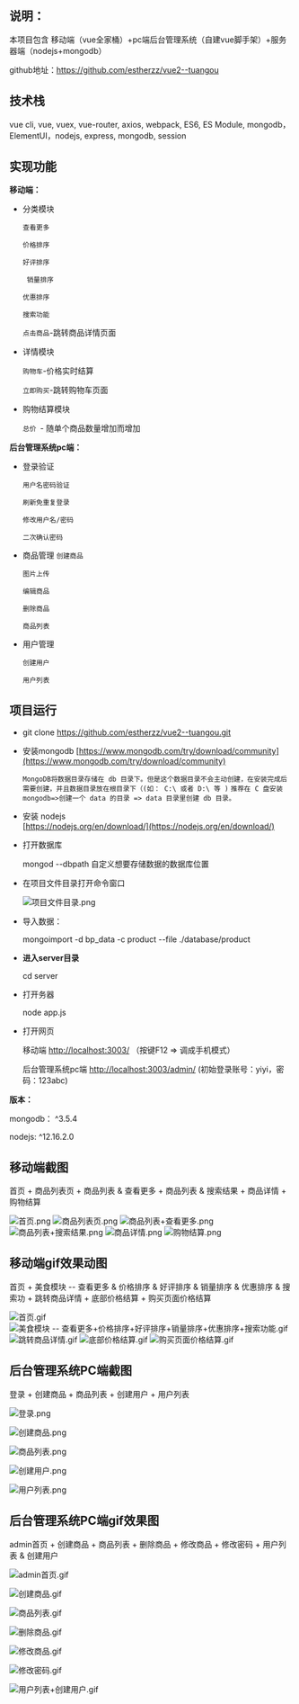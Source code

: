 ## 说明：
本项目包含 移动端（vue全家桶）+pc端后台管理系统（自建vue脚手架）+服务器端（nodejs+mongodb）

github地址：https://github.com/estherzz/vue2--tuangou

## 技术栈
vue cli, vue, vuex, vue-router, axios, webpack, ES6, ES Module, mongodb，ElementUI，nodejs,  express,  mongodb, session

## 实现功能
**移动端：**
- 分类模块

   `查看更多`
   
   `价格排序`
   
   `好评排序`
   
  ` 销量排序`
  
   `优惠排序`
   
   `搜索功能`
   
   `点击商品`-跳转商品详情页面
- 详情模块

  `购物车`-价格实时结算
  
  `立即购买`-跳转购物车页面
  
- 购物结算模块

  `总价 `- 随单个商品数量增加而增加

**后台管理系统pc端：**
- 登录验证

  `用户名密码验证`
  
  `刷新免重复登录`
  
  `修改用户名/密码`
  
  `二次确认密码` 
  
- 商品管理
  `创建商品`
  
  `图片上传`
  
  `编辑商品`
  
  `删除商品`
  
  `商品列表`
  
- 用户管理

  `创建用户`
  
  `用户列表`
  
 

## 项目运行
 - git clone https://github.com/estherzz/vue2--tuangou.git

- 安装mongodb    [https://www.mongodb.com/try/download/community](https://www.mongodb.com/try/download/community)

   `MongoDB将数据目录存储在 db 目录下。但是这个数据目录不会主动创建，在安装完成后需要创建，并且数据目录放在根目录下（(如： C:\ 或者 D:\ 等 )`
   `推荐在 C 盘安装 mongodb=>创建一个 data 的目录 => data 目录里创建 db 目录。`

- 安装 nodejs   
   [https://nodejs.org/en/download/](https://nodejs.org/en/download/)
- 打开数据库 

   mongod --dbpath 自定义想要存储数据的数据库位置

- 在项目文件目录打开命令窗口

   ![项目文件目录.png](https://upload-images.jianshu.io/upload_images/20110534-4254f3077fedd9fe.png?imageMogr2/auto-orient/strip%7CimageView2/2/w/1240)

- 导入数据：

   mongoimport -d bp_data -c product --file ./database/product
 
- **进入server目录**

   cd server
 
- 打开务器

   node app.js
 
- 打开网页

    移动端  [http://localhost:3003/](http://localhost:3003/) （按键F12 => 调成手机模式）
   
    后台管理系统pc端 [http://localhost:3003/admin/](http://localhost:3003/admin/)  (初始登录账号：yiyi，密码：123abc)



**版本：**

mongodb： ^3.5.4

nodejs: ^12.16.2.0

## 移动端截图
首页 + 商品列表页 + 商品列表 & 查看更多 + 商品列表 & 搜索结果 + 商品详情 + 购物结算
 
![首页.png](https://upload-images.jianshu.io/upload_images/20110534-74ebd270cc682082.png?imageMogr2/auto-orient/strip%7CimageView2/2/w/200)
![商品列表页.png](https://upload-images.jianshu.io/upload_images/20110534-25af2fdc2494e464.png?imageMogr2/auto-orient/strip%7CimageView2/2/w/200)
![商品列表+查看更多.png](https://upload-images.jianshu.io/upload_images/20110534-49dbd7b8e67dda7a.png?imageMogr2/auto-orient/strip%7CimageView2/2/w/200)
![商品列表+搜索结果.png](https://upload-images.jianshu.io/upload_images/20110534-e6bcff540a21669d.png?imageMogr2/auto-orient/strip%7CimageView2/2/w/200)
![商品详情.png](https://upload-images.jianshu.io/upload_images/20110534-8ccaf2ce8391815c.png?imageMogr2/auto-orient/strip%7CimageView2/2/w/200)
![购物结算.png](https://upload-images.jianshu.io/upload_images/20110534-9d79791bd3afadb6.png?imageMogr2/auto-orient/strip%7CimageView2/2/w/200)

## 移动端gif效果动图

首页 + 美食模块 -- 查看更多 & 价格排序 & 好评排序 & 销量排序 & 优惠排序 & 搜索功 + 跳转商品详情 + 底部价格结算 + 购买页面价格结算

![首页.gif](https://upload-images.jianshu.io/upload_images/20110534-819e33f9ccac743a.gif?imageMogr2/auto-orient/strip%7CimageView2/2/w/200)
![美食模块 -- 查看更多+价格排序+好评排序+销量排序+优惠排序+搜索功能.gif](https://upload-images.jianshu.io/upload_images/20110534-e7e4648db2fc9cbe.gif?imageMogr2/auto-orient/strip%7CimageView2/2/w/200)
![跳转商品详情.gif](https://upload-images.jianshu.io/upload_images/20110534-bcc12e2bd644f76d.gif?imageMogr2/auto-orient/strip%7CimageView2/2/w/200)
![底部价格结算.gif](https://upload-images.jianshu.io/upload_images/20110534-2ce35805bda49be0.gif?imageMogr2/auto-orient/strip%7CimageView2/2/w/200)
![购买页面价格结算.gif](https://upload-images.jianshu.io/upload_images/20110534-a81568bbd2633344.gif?imageMogr2/auto-orient/strip%7CimageView2/2/w/200)

## 后台管理系统PC端截图

登录 + 创建商品 + 商品列表 + 创建用户 + 用户列表

![登录.png](https://upload-images.jianshu.io/upload_images/20110534-62bff4b297b73809.png?imageMogr2/auto-orient/strip%7CimageView2/2/w/600)

![创建商品.png](https://upload-images.jianshu.io/upload_images/20110534-b5e330cddb49c8f4.png?imageMogr2/auto-orient/strip%7CimageView2/2/w/600)

![商品列表.png](https://upload-images.jianshu.io/upload_images/20110534-f026528d49a88861.png?imageMogr2/auto-orient/strip%7CimageView2/2/w/600)

![创建用户.png](https://upload-images.jianshu.io/upload_images/20110534-4084e7b389c3a8a2.png?imageMogr2/auto-orient/strip%7CimageView2/2/w/600)

![用户列表.png](https://upload-images.jianshu.io/upload_images/20110534-90b3033cf8243b0f.png?imageMogr2/auto-orient/strip%7CimageView2/2/w/600)

## 后台管理系统PC端gif效果图

admin首页 + 创建商品 + 商品列表 + 删除商品 + 修改商品 + 修改密码 + 用户列表 & 创建用户

![admin首页.gif](https://upload-images.jianshu.io/upload_images/20110534-cc25145bcaed242d.gif?imageMogr2/auto-orient/strip%7CimageView2/2/w/600)

![创建商品.gif](https://upload-images.jianshu.io/upload_images/20110534-6e85216959c72603.gif?imageMogr2/auto-orient/strip%7CimageView2/2/w/600)

![商品列表.gif](https://upload-images.jianshu.io/upload_images/20110534-46a9f3df5caaee95.gif?imageMogr2/auto-orient/strip%7CimageView2/2/w/600)

![删除商品.gif](https://upload-images.jianshu.io/upload_images/20110534-4b21f6b98df78bbc.gif?imageMogr2/auto-orient/strip%7CimageView2/2/w/600)

![修改商品.gif](https://upload-images.jianshu.io/upload_images/20110534-5c37bccad22540c6.gif?imageMogr2/auto-orient/strip%7CimageView2/2/w/600)

![修改密码.gif](https://upload-images.jianshu.io/upload_images/20110534-dd999798213f5da3.gif?imageMogr2/auto-orient/strip%7CimageView2/2/w/600)

![用户列表+创建用户.gif](https://upload-images.jianshu.io/upload_images/20110534-a18d8bc9b47828ea.gif?imageMogr2/auto-orient/strip%7CimageView2/2/w/600)
